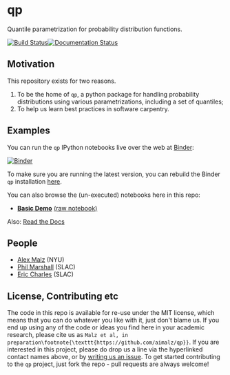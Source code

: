 # qp

Quantile parametrization for probability distribution functions.

[![Build Status](https://travis-ci.org/aimalz/qp.svg?branch=master)](https://travis-ci.org/aimalz/qp)[![Documentation Status](http://readthedocs.org/projects/qp/badge/?version=latest)](http://qp.readthedocs.io/en/latest/?badge=latest)


## Motivation
This repository exists for two reasons.

1. To be the home of `qp`, a python package for handling probability distributions using various parametrizations, including a set of quantiles;
2. To help us learn best practices in software carpentry.

## Examples

You can run the `qp` IPython notebooks live over the web at [Binder](http://mybinder.org):

[![Binder](http://mybinder.org/badge.svg)](http://mybinder.org/repo/aimalz/qp)

To make sure you are running the latest version, you can rebuild the Binder `qp` installation [here](http://mybinder.org/status/aimalz/qp).

You can also browse the (un-executed) notebooks here in this repo:

* **[Basic  Demo](http://htmlpreview.github.io/?https://github.com/LSSTDESC/qp/blob/html/demo.html)** [(raw notebook)](https://github.com/LSSTDESC/qp/blob/master/docs/notebooks/demo.ipynb)

Also: [Read the Docs](http://qp.readthedocs.io/)


## People

* [Alex Malz](https://github.com/aimalz/qp/issues/new?body=@aimalz) (NYU)
* [Phil Marshall](https://github.com/aimalz/qp/issues/new?body=@drphilmarshall) (SLAC)
* [Eric Charles](https://github.com/aimalz/qp/issues/new?body=@eacharles) (SLAC)

## License, Contributing etc

The code in this repo is available for re-use under the MIT license, which means that you can do whatever you like with it, just don't blame us. If you end up using any of the code or ideas you find here in your academic research, please cite us as `Malz et al, in preparation\footnote{\texttt{https://github.com/aimalz/qp}}`. If you are interested in this project, please do drop us a line via the hyperlinked contact names above, or by [writing us an issue](https://github.com/aimalz/qp/issues/new). To get started contributing to the `qp` project, just fork the repo - pull requests are always welcome!
